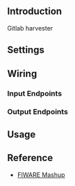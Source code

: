 ## Introduction

Gitlab harvester

## Settings

## Wiring

### Input Endpoints

### Output Endpoints

## Usage

## Reference

- [FIWARE Mashup](https://mashup.lab.fiware.org/)
